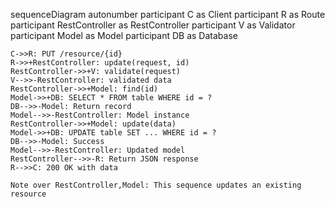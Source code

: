 sequenceDiagram
    autonumber
    participant C as Client
    participant R as Route
    participant RestController as RestController
    participant V as Validator
    participant Model as Model
    participant DB as Database
    
    C->>R: PUT /resource/{id}
    R->>+RestController: update(request, id)
    RestController->>+V: validate(request)
    V-->>-RestController: validated data
    RestController->>+Model: find(id)
    Model->>+DB: SELECT * FROM table WHERE id = ?
    DB-->>-Model: Return record
    Model-->>-RestController: Model instance
    RestController->>+Model: update(data)
    Model->>+DB: UPDATE table SET ... WHERE id = ?
    DB-->>-Model: Success
    Model-->>-RestController: Updated model
    RestController-->>-R: Return JSON response
    R-->>C: 200 OK with data
    
    Note over RestController,Model: This sequence updates an existing resource
  